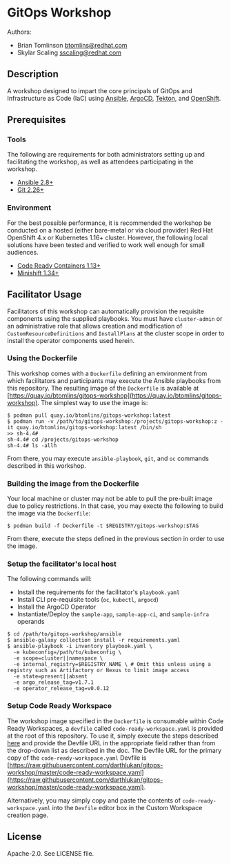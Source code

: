 # GitOps Workshop

Authors:
 - Brian Tomlinson <btomlins@redhat.com>
 - Skylar Scaling <sscaling@redhat.com>


## Description

A workshop designed to impart the core principals of GitOps and Infrastructure as Code (IaC) using
[Ansible](https://www.ansible.com/), [ArgoCD](https://argoproj.github.io/projects/argo-cd), [Tekton](https://tekton.dev/), and [OpenShift](https://www.openshift.com/).


## Prerequisites

### Tools

The following are requirements for both administrators setting up and facilitating the workshop, as well as attendees
participating in the workshop.

- [Ansible 2.8+](https://docs.ansible.com/ansible/latest/installation_guide/intro_installation.html#installing-ansible)
- [Git 2.26+](https://git-scm.com/downloads)


### Environment

For the best possible performance, it is recommended the workshop be conducted on a hosted (either bare-metal or via cloud provider)
Red Hat OpenShift 4.x or Kubernetes 1.16+ cluster. However, the following local solutions have been tested and verified to
work well enough for small audiences.

- [Code Ready Containers 1.13+](https://access.redhat.com/documentation/en-us/red_hat_codeready_containers/1.13/html/getting_started_guide/index)
- [Minishift 1.34+](https://www.okd.io/minishift/)


## Facilitator Usage

Facilitators of this workshop can automatically provision the requisite components using the supplied playbooks. You
must have `cluster-admin` or an administrative role that allows creation and modification of `CustomResourceDefinitions`
and `InstallPlans` at the cluster scope in order to install the operator components used herein.


### Using the Dockerfile

This workshop comes with a `Dockerfile` defining an environment from which facilitators and participants may execute the
Ansible playbooks from this repository. The resulting image of the `Dockerfile` is available at
[https://quay.io/btomlins/gitops-workshop](https://quay.io/btomlins/gitops-workshop). The simplest way to use the image
is:

```
$ podman pull quay.io/btomlins/gitops-workshop:latest
$ podman run -v /path/to/gitops-workshop:/projects/gitops-workshop:z -it quay.io/btomlins/gitops-workshop:latest /bin/sh
>> sh-4.4#
sh-4.4# cd /projects/gitops-workshop
sh-4.4# ls -allh
```
From there, you may execute `ansible-playbook`, `git`, and `oc` commands described in this workshop.


### Building the image from the Dockerfile

Your local machine or cluster may not be able to pull the pre-built image due to policy restrictions. In that case, you
may execte the following to build the image via the `Dockerfile`:

```
$ podman build -f Dockerfile -t $REGISTRY/gitops-workshop:$TAG
```

From there, execute the steps defined in the previous section in order to use the image.


### Setup the facilitator's local host

The following commands will:
- Install the requirements for the facilitator's `playbook.yaml`
- Install CLI pre-requisite tools (`oc`, `kubectl`, `argocd`)
- Install the ArgoCD Operator
- Instantiate/Deploy the `sample-app`, `sample-app-ci`, and `sample-infra` operands

```
$ cd /path/to/gitops-workshop/ansible
$ ansible-galaxy collection install -r requirements.yaml
$ ansible-playbook -i inventory playbook.yaml \
  -e kubeconfig=/path/to/kubeconfig \
  -e scope=cluster||namespace \
  -e internal_registry=$REGISTRY_NAME \ # Omit this unless using a registry such as Artifactory or Nexus to limit image access
  -e state=present||absent
  -e argo_release_tag=v1.7.1
  -e operator_release_tag=v0.0.12
```


### Setup Code Ready Workspace

The workshop image specified in the `Dockerfile` is consumable within Code Ready Workspaces, a `devfile` called
`code-ready-workspace.yaml` is provided at the root of this repository. To use it, simply execute the steps described
[here](https://access.redhat.com/documentation/en-us/red_hat_codeready_workspaces/2.2/html/end-user_guide/workspaces-overview_crw#creating-a-workspace-from-custom-workspace-view-of-user-dashboard_creating-a-workspace-from-code-sample) and provide the Devfile URL in the appropriate field rather than from the drop-down list as described in the doc.
The Devfile URL for the primary copy of the `code-ready-workspace.yaml` Devfile is [https://raw.githubusercontent.com/darthlukan/gitops-workshop/master/code-ready-workspace.yaml](https://raw.githubusercontent.com/darthlukan/gitops-workshop/master/code-ready-workspace.yaml).

Alternatively, you may simply copy and paste the contents of `code-ready-workspace.yaml` into the `Devfile` editor box
in the Custom Workspace creation page.


## License

Apache-2.0. See LICENSE file.
